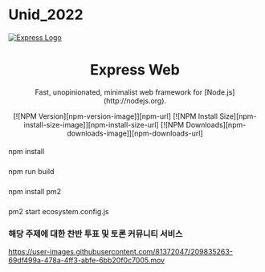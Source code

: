 # Unid_2022
####
[![Express Logo](https://i.cloudup.com/zfY6lL7eFa-3000x3000.png)](http://expressjs.com/)

  
<div align="center">
  <h1>Express Web</h1>
  <p>
    Fast, unopinionated, minimalist web framework for [Node.js](http://nodejs.org).
  </p>
  <p>

 

  [![NPM Version][npm-version-image]][npm-url]
  [![NPM Install Size][npm-install-size-image]][npm-install-size-url]
  [![NPM Downloads][npm-downloads-image]][npm-downloads-url]

  </p>
</div>

####
npm install


###
npm run build

###
npm install pm2

###
pm2 start ecosystem.config.js

###
### 해당 주제에 대한 찬반 투표 및 토론 커뮤니티 서비스
https://user-images.githubusercontent.com/81372047/209835263-69df499a-478a-4ff3-abfe-6bb20f0c7005.mov


